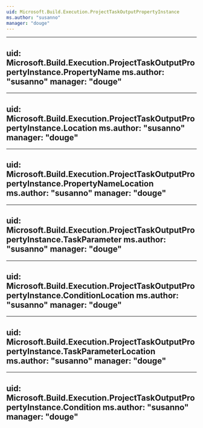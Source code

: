 ```yaml
---
uid: Microsoft.Build.Execution.ProjectTaskOutputPropertyInstance
ms.author: "susanno"
manager: "douge"
---
```


---
uid: Microsoft.Build.Execution.ProjectTaskOutputPropertyInstance.PropertyName
ms.author: "susanno"
manager: "douge"
---

---
uid: Microsoft.Build.Execution.ProjectTaskOutputPropertyInstance.Location
ms.author: "susanno"
manager: "douge"
---

---
uid: Microsoft.Build.Execution.ProjectTaskOutputPropertyInstance.PropertyNameLocation
ms.author: "susanno"
manager: "douge"
---

---
uid: Microsoft.Build.Execution.ProjectTaskOutputPropertyInstance.TaskParameter
ms.author: "susanno"
manager: "douge"
---

---
uid: Microsoft.Build.Execution.ProjectTaskOutputPropertyInstance.ConditionLocation
ms.author: "susanno"
manager: "douge"
---

---
uid: Microsoft.Build.Execution.ProjectTaskOutputPropertyInstance.TaskParameterLocation
ms.author: "susanno"
manager: "douge"
---

---
uid: Microsoft.Build.Execution.ProjectTaskOutputPropertyInstance.Condition
ms.author: "susanno"
manager: "douge"
---

